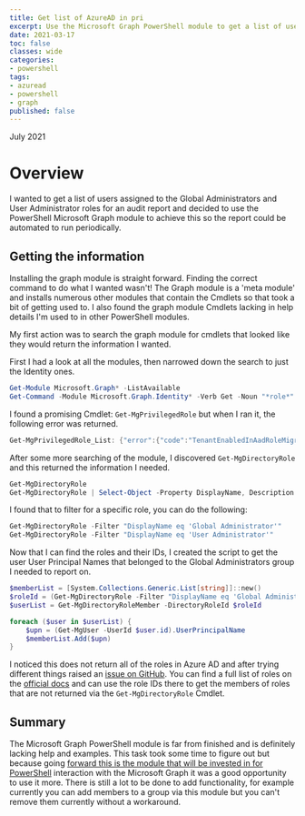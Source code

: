 ```yaml
---
title: Get list of AzureAD in pri
excerpt: Use the Microsoft Graph PowerShell module to get a list of users consuming a particular licence.
date: 2021-03-17
toc: false
classes: wide
categories:
- powershell
tags:
- azuread
- powershell
- graph
published: false
---
```

July 2021

# Overview

I wanted to get a list of users assigned to the Global Administrators and User Administrator roles for an audit report and decided to use the PowerShell Microsoft Graph module to achieve this so the report could be automated to run periodically.

## Getting the information

Installing the graph module is straight forward. Finding the correct command to do what I wanted wasn't! The Graph module is a 'meta module' and installs numerous other modules that contain the Cmdlets so that took a bit of getting used to. I also found the graph module Cmdlets lacking in help details I'm used to in other PowerShell modules.

My first action was to search the graph module for cmdlets that looked like they would return the information I wanted.

First I had a look at all the modules, then narrowed down the search to just the Identity ones.

```powershell
Get-Module Microsoft.Graph* -ListAvailable
Get-Command -Module Microsoft.Graph.Identity* -Verb Get -Noun "*role*"
```

I found a promising Cmdlet: ```Get-MgPrivilegedRole``` but when I ran it, the following error was returned.

```powershell
Get-MgPrivilegedRole_List: {"error":{"code":"TenantEnabledInAadRoleMigration","message":"The current endpoints of AAD roles have been disabled for the tenantfor migration purpose. Please use the new Azure AD RBAC roles. Please refer to https://aka.ms/PIMFeatureUpdateDoc for new PIM features; https://aka.ms/PIMAPIUpdateDoc for API and PowerShell changes because of migration."}}
```

After some more searching of the module, I discovered ```Get-MgDirectoryRole``` and this returned the information I needed.

```powershell
Get-MgDirectoryRole
Get-MgDirectoryRole | Select-Object -Property DisplayName, Description | Sort-Object -Property DisplayName
```

I found that to filter for a specific role, you can do the following:

```powershell
Get-MgDirectoryRole -Filter "DisplayName eq 'Global Administrator'"
Get-MgDirectoryRole -Filter "DisplayName eq 'User Administrator'"
```

Now that I can find the roles and their IDs, I created the script to get the user User Principal Names that belonged to the Global Administrators group I needed to report on.

```powershell
$memberList = [System.Collections.Generic.List[string]]::new()
$roleId = (Get-MgDirectoryRole -Filter "DisplayName eq 'Global Administrator'").Id
$userList = Get-MgDirectoryRoleMember -DirectoryRoleId $roleId

foreach ($user in $userList) {
    $upn = (Get-MgUser -UserId $user.id).UserPrincipalName
    $memberList.Add($upn)
}
```

I noticed this does not return all of the roles in Azure AD and after trying different things raised an [issue on GitHub]. You can find a full list of roles on the [official docs] and can use the role IDs there to get the members of roles that are not returned via the ```Get-MgDirectoryRole``` Cmdlet.

## Summary

The Microsoft Graph PowerShell module is far from finished and is definitely lacking help and examples. This task took some time to figure out but because going [forward this is the module that will be invested in for PowerShell] interaction with the Microsoft Graph it was a good opportunity to use it more. There is still a lot to be done to add functionality, for example currently you can add members to a group via this module but you can't remove them currently without a workaround.

[official docs]: https://docs.microsoft.com/en-us/azure/active-directory/roles/permissions-reference
[issue on GitHub]: https://github.com/microsoftgraph/msgraph-sdk-powershell/issues/739
[forward this is the module that will be invested in for PowerShell]: https://techcommunity.microsoft.com/t5/azure-active-directory-identity/automate-and-manage-azure-ad-tasks-at-scale-with-the-microsoft/ba-p/1942489
[can't remove them]: https://github.com/microsoftgraph/msgraph-sdk-powershell/issues/452
